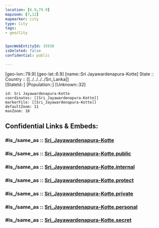 ```yaml
---
location: [6.9,79.9] 
mapzoom: [7,12] 
mapmarker: city 
type: City
tags:
- geo/City


SpocWebEntityId: 35938
isDeleted: false
confidential: public

---
```

[geo-lon::79.9] 
[geo-lat::6.9] 
[name::Sri Jayawardenapura-Kotte] 
State ::  
Country :: [[../../../../Sri_Lanka]]  
[StateId::] 
[Population::] 
[Unknown::32] 


```leaflet
id: Sri Jayawardenapura-Kotte
coordinates: [[Sri_Jayawardenapura-Kotte]] 
markerFile: [[Sri_Jayawardenapura-Kotte]] 
defaultZoom: 11 
maxZoom: 18
```


## Confidential Links & Embeds: 

### #is_/same_as :: [Sri_Jayawardenapura-Kotte](/_Standards/Earth/Continent/Asia/Asia~South/Sri_Lanka/Districts~Sri_Lanka/Kŏḷamba/City/Sri_Jayawardenapura-Kotte.md) 

### #is_/same_as :: [Sri_Jayawardenapura-Kotte.public](/_public/Earth/Continent/Asia/Asia~South/Sri_Lanka/Districts~Sri_Lanka/Kŏḷamba/City/Sri_Jayawardenapura-Kotte.public.md) 

### #is_/same_as :: [Sri_Jayawardenapura-Kotte.internal](/_internal/Earth/Continent/Asia/Asia~South/Sri_Lanka/Districts~Sri_Lanka/Kŏḷamba/City/Sri_Jayawardenapura-Kotte.internal.md) 

### #is_/same_as :: [Sri_Jayawardenapura-Kotte.protect](/_protect/Earth/Continent/Asia/Asia~South/Sri_Lanka/Districts~Sri_Lanka/Kŏḷamba/City/Sri_Jayawardenapura-Kotte.protect.md) 

### #is_/same_as :: [Sri_Jayawardenapura-Kotte.private](/_private/Earth/Continent/Asia/Asia~South/Sri_Lanka/Districts~Sri_Lanka/Kŏḷamba/City/Sri_Jayawardenapura-Kotte.private.md) 

### #is_/same_as :: [Sri_Jayawardenapura-Kotte.personal](/_personal/Earth/Continent/Asia/Asia~South/Sri_Lanka/Districts~Sri_Lanka/Kŏḷamba/City/Sri_Jayawardenapura-Kotte.personal.md) 

### #is_/same_as :: [Sri_Jayawardenapura-Kotte.secret](/_secret/Earth/Continent/Asia/Asia~South/Sri_Lanka/Districts~Sri_Lanka/Kŏḷamba/City/Sri_Jayawardenapura-Kotte.secret.md)

